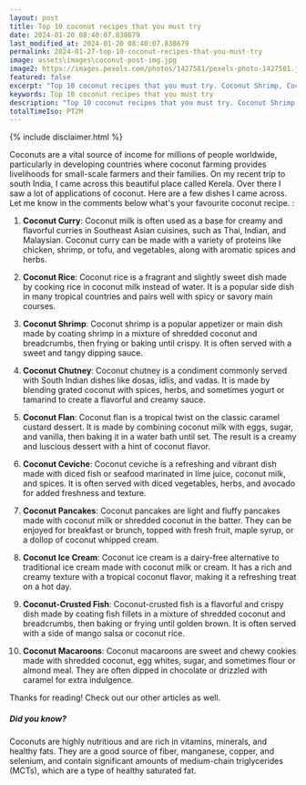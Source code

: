 ```yaml
---
layout: post
title: Top 10 coconut recipes that you must try
date: 2024-01-20 08:40:07.838679
last_modified_at: 2024-01-20 08:40:07.838679
permalink: 2024-01-27-top-10-coconut-recipes-that-you-must-try
image: assets\images\coconut-post-img.jpg
image2: https://images.pexels.com/photos/1427581/pexels-photo-1427581.jpeg?auto=compress&cs=tinysrgb&h=650&w=940
featured: false
excerpt: "Top 10 coconut recipes that you must try. Coconut Shrimp, Coconut Rice made it to our top 10 list. Click to see if your favourite coconut recipe made it to our top 10 list"
keywords: Top 10 coconut recipes that you must try
description: "Top 10 coconut recipes that you must try. Coconut Shrimp, Coconut Rice made it to our top 10 list. Click to see if your favourite coconut recipe made it to our top 10 list"
totalTimeIso: PT2M
---
```

{% include disclaimer.html %}


 Coconuts are a vital source of income for millions of people worldwide, particularly in developing countries where coconut farming provides livelihoods for small-scale farmers and their families. On my recent trip to south India, I came across this beautiful place called Kerela. Over there I saw a lot of applications of coconut. Here are a few dishes I came across. Let me know in the comments below what's your favourite coconut recipe. :

1. **Coconut Curry**: Coconut milk is often used as a base for creamy and flavorful curries in Southeast Asian cuisines, such as Thai, Indian, and Malaysian. Coconut curry can be made with a variety of proteins like chicken, shrimp, or tofu, and vegetables, along with aromatic spices and herbs.

2. **Coconut Rice**: Coconut rice is a fragrant and slightly sweet dish made by cooking rice in coconut milk instead of water. It is a popular side dish in many tropical countries and pairs well with spicy or savory main courses.

3. **Coconut Shrimp**: Coconut shrimp is a popular appetizer or main dish made by coating shrimp in a mixture of shredded coconut and breadcrumbs, then frying or baking until crispy. It is often served with a sweet and tangy dipping sauce.

4. **Coconut Chutney**: Coconut chutney is a condiment commonly served with South Indian dishes like dosas, idlis, and vadas. It is made by blending grated coconut with spices, herbs, and sometimes yogurt or tamarind to create a flavorful and creamy sauce.

5. **Coconut Flan**: Coconut flan is a tropical twist on the classic caramel custard dessert. It is made by combining coconut milk with eggs, sugar, and vanilla, then baking it in a water bath until set. The result is a creamy and luscious dessert with a hint of coconut flavor.

6. **Coconut Ceviche**: Coconut ceviche is a refreshing and vibrant dish made with diced fish or seafood marinated in lime juice, coconut milk, and spices. It is often served with diced vegetables, herbs, and avocado for added freshness and texture.

7. **Coconut Pancakes**: Coconut pancakes are light and fluffy pancakes made with coconut milk or shredded coconut in the batter. They can be enjoyed for breakfast or brunch, topped with fresh fruit, maple syrup, or a dollop of coconut whipped cream.

8. **Coconut Ice Cream**: Coconut ice cream is a dairy-free alternative to traditional ice cream made with coconut milk or cream. It has a rich and creamy texture with a tropical coconut flavor, making it a refreshing treat on a hot day.

9. **Coconut-Crusted Fish**: Coconut-crusted fish is a flavorful and crispy dish made by coating fish fillets in a mixture of shredded coconut and breadcrumbs, then baking or frying until golden brown. It is often served with a side of mango salsa or coconut rice.

10. **Coconut Macaroons**: Coconut macaroons are sweet and chewy cookies made with shredded coconut, egg whites, sugar, and sometimes flour or almond meal. They are often dipped in chocolate or drizzled with caramel for extra indulgence.


Thanks for reading! Check out our other articles as well.

<div class="card" style="margin-bottom:1rem">
  <div class="card-body">
    <h5 class="card-title">Did you know?</h5>
    <p class="card-text">Coconuts are highly nutritious and are rich in vitamins, minerals, and healthy fats. They are a good source of fiber, manganese, copper, and selenium, and contain significant amounts of medium-chain triglycerides (MCTs), which are a type of healthy saturated fat.</p>
  </div>
</div>